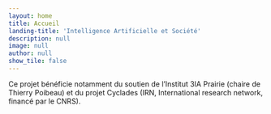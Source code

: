 ```yaml
---
layout: home
title: Accueil
landing-title: 'Intelligence Artificielle et Société'
description: null
image: null
author: null
show_tile: false
---
```


Ce projet bénéficie notamment du soutien de l’Institut 3IA Prairie (chaire de Thierry Poibeau) et du projet Cyclades (IRN, International research network, financé par le CNRS).
